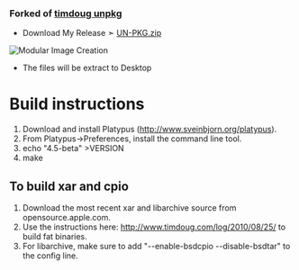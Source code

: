 ### Forked of  [timdoug unpkg](https://github.com/timdoug/unpkg)

- Download My Release ➣ [UN-PKG.zip](https://raw.githubusercontent.com/chris1111/unpkg/master/UN-PKG.zip)

![Modular Image Creation](https://i25.servimg.com/u/f25/18/50/18/69/captu661.png)
- The files will be extract to Desktop



Build instructions
==================

1.  Download and install Platypus (http://www.sveinbjorn.org/platypus).
2.  From Platypus->Preferences, install the command line tool.
3.  echo "4.5-beta" >VERSION
4.  make

To build xar and cpio
---------------------

1.  Download the most recent xar and libarchive source from opensource.apple.com.
2.  Use the instructions here: http://www.timdoug.com/log/2010/08/25/ to build fat binaries.
3.  For libarchive, make sure to add "--enable-bsdcpio --disable-bsdtar" to the config line.
